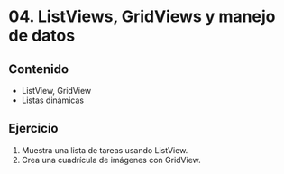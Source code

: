 # 04. ListViews, GridViews y manejo de datos

## Contenido
- ListView, GridView
- Listas dinámicas

## Ejercicio
1. Muestra una lista de tareas usando ListView.
2. Crea una cuadrícula de imágenes con GridView.
